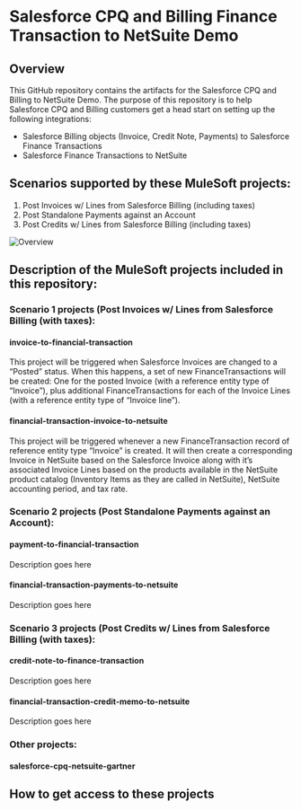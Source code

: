 # Salesforce CPQ and Billing Finance Transaction to NetSuite Demo
## Overview
This GitHub repository contains the artifacts for the Salesforce CPQ and Billing to NetSuite Demo.
The purpose of this repository is to help Salesforce CPQ and Billing customers get a head start on setting up the following integrations:
* Salesforce Billing objects (Invoice, Credit Note, Payments) to Salesforce Finance Transactions
* Salesforce Finance Transactions to NetSuite

## Scenarios supported by these MuleSoft projects:
1. Post Invoices w/ Lines from Salesforce Billing (including taxes)
2. Post Standalone Payments against an Account
3. Post Credits w/ Lines from Salesforce Billing (including taxes)

![Overview](images/Salesforce_FinTran_to_NetSuite.gif)

## Description of the MuleSoft projects included in this repository:
### Scenario 1 projects (Post Invoices w/ Lines from Salesforce Billing (with taxes):
#### invoice-to-financial-transaction
This project will be triggered when Salesforce Invoices are changed to a “Posted” status.  When this happens, a set of new  FinanceTransactions will be created: One for the posted Invoice (with a reference entity type of “Invoice”), plus additional FinanceTransactions for each of the Invoice Lines (with a reference entity type of “Invoice line”).

#### financial-transaction-invoice-to-netsuite
This project will be triggered whenever a new FinanceTransaction record of reference entity type “Invoice” is created.  It will then create a corresponding Invoice in NetSuite based on the Salesforce Invoice along with it’s associated Invoice Lines based on the products available in the NetSuite product catalog (Inventory Items as they are called in NetSuite), NetSuite accounting period, and tax rate.

### Scenario 2 projects (Post Standalone Payments against an Account):
#### payment-to-financial-transaction
Description goes here

#### financial-transaction-payments-to-netsuite
Description goes here

### Scenario 3 projects (Post Credits w/ Lines from Salesforce Billing (with taxes):
#### credit-note-to-finance-transaction
Description goes here

#### financial-transaction-credit-memo-to-netsuite
Description goes here

### Other projects:
#### salesforce-cpq-netsuite-gartner

## How to get access to these projects
